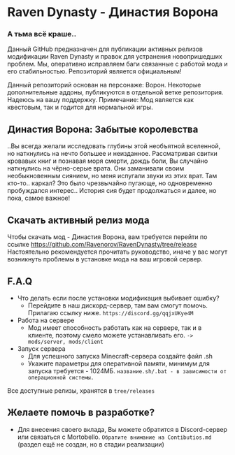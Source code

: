 # Raven Dynasty - Династия Ворона

### А тьма всё краше..

Данный GitHub предназначен для публикации активных релизов модификации Raven Dynasty и правок для устранения новопришедших проблем. Мы, оперативно исправляем баги связанные с работой мода и его стабильностью. Репозиторий является официальным!

Данный репозиторий основан на персонаже: Ворон. Некоторые дополнительные аддоны, публикуются в отдельной ветке репозитория. Надеюсь на вашу поддержку.
Примечание: Мод является как квестовым, так и годится для нормальной игры.

## Династия Ворона: Забытые королевства

..Вы всегда желали исследовать глубины этой необъятной вселенной, но наткнулись на нечто большее и неизданное. Рассматривая свитки кровавых книг и познавая моря смерти, дождь боли, Вы случайно наткнулись на чёрно-серые врата. Они заманивали своим необыкновенным сиянием, но меня испугали звуки из этих врат. Там кто-то.. каркал? Это было чрезвычайно пугающе, но одновременно пробуждался интерес..
История сия будет продолжаться и далее, но пока, самое важное!

## Скачать активный релиз мода
Чтобы скачать мод - Династия Ворона, вам требуется перейти по ссылке https://github.com/Ravenorov/RavenDynasty/tree/release
Настоятельно рекомендуется прочитать руководство, иначе у вас могут возникнуть проблемы в установке мода на ваш игровой сервер.

## F.A.Q
* Что делать если после установки модификация выбивает ошибку?
  * Перейдите в наш дискорд-сервер, там вам смогут помочь. Прилагаю ссылку ниже.
  `https://discord.gg/qqjxUKye4M`
* Работа на сервере
  * Мод имеет способность работать как на сервере, так и в клиенте, поэтому смело можете устанавливать его.
  `-> mods/server, mods/client`
* Запуск сервера
  * Для успешного запуска Minecraft-сервера создайте файл .sh 
  * Укажите параметры для оперативной памяти, минимум для запуска  требуется - 1024МБ.
  `название.sh/.bat - в зависимости от операционной системы.`

Все доступные релизы, хранятся в `tree/releases`
  
 
 ## Желаете помочь в разработке?
 * Для внесения своего вклада, Вы можете обратится в Discord-сервер или связаться с Mortobello.
 `Обратите внимание на Contibutios.md` (раздел ещё не создан, но в стадии реализации)
